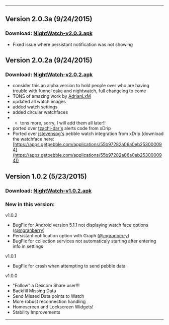 ***

## Version 2.0.3a  (9/24/2015)
### Download: [NightWatch-v2.0.3.apk](https://drive.google.com/file/d/0B9-XAGxWboTmRmZ0elU3WEQyTHc/view?usp=sharing)
* Fixed issue where persistant notification was not showing

## Version 2.0.2a  (9/24/2015)
### Download: [NightWatch-v2.0.2.apk](http://bit.ly/NightWatch202)
* consider this an alpha version to hold people over who are having trouble with funnel cake and nightwatch, full changelog to come
* TONS of amazing work by [AdrianLxM](https://github.com/AdrianLxM)
 * updated all watch images
 * added watch settings
 * added circular watchfaces
 * + tons more, sorry, I will add them all later!!
* ported over [tzachi-dar's](https://github.com/tzachi-dar) alerts code from xDrip
* Ported over [jstevensog's](https://github.com/jstevensog) pebble watch integration from xDrip (download the watchface here: [https://apps.getpebble.com/applications/55b97282a06a0eb253000094](https://apps.getpebble.com/applications/55b97282a06a0eb253000094))

## Version 1.0.2  (5/23/2015)
### Download: [NightWatch-v1.0.2.apk](http://bit.ly/1PCP6fR)

### New in this version:
v1.0.2
 * BugFix for Android version 5.1.1 not displaying watch face options ([@mgranberry](https://github.com/mgranberry))
 * Persistant notification option with Graph ([@mgranberry](https://github.com/mgranberry))
 * BugFix for collection services not automaticaly starting after entering info in settings

v1.0.1
 * BugFix for crash when attempting to send pebble data

v1.0.0
 * "Follow" a Dexcom Share user!!!
 * Backfill Missing Data
 * Send Missed Data points to Watch
 * More robust reconnection handling
 * Homescreen and Lockscreen Widgets!
 * Stability Improvements

***
